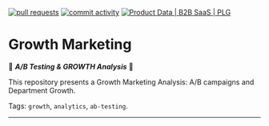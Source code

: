 <!-- -------------------------------------------------------------------------------------------------------------------------------------->
<!-- Metadata badges -->

[![pull requests](https://img.shields.io/github/issues-pr-closed/isis-santos-costa/growth-marketing?color=brightgreen)](https://github.com/isis-santos-costa/growth-marketing/pulls?q=is%3Apr)
[![commit activity](https://img.shields.io/github/commit-activity/m/isis-santos-costa/growth-marketing)](https://github.com/isis-santos-costa/growth-marketing/)
[![Product Data | B2B SaaS | PLG](https://img.shields.io/badge/product%20data%20%7C%20b2b%20saas%20%7C%20plg-%E2%98%95-purple)](https://www.linkedin.com/in/isis-santos-costa/)   

<!-- -------------------------------------------------------------------------------------------------------------------------------------->
<!-- Intro -->
#  Growth Marketing
🧐 __*A/B Testing & GROWTH Analysis*__ 🧐

This repository presents a Growth Marketing Analysis: A/B campaigns and Department Growth.  

Tags: `growth`, `analytics`, `ab-testing`.  

___

<!-- -------------------------------------------------------------------------------------------------------------------------------------->
<!-- Body -->
